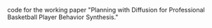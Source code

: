 code for the working paper "Planning with Diffusion for Professional Basketball Player Behavior Synthesis."
